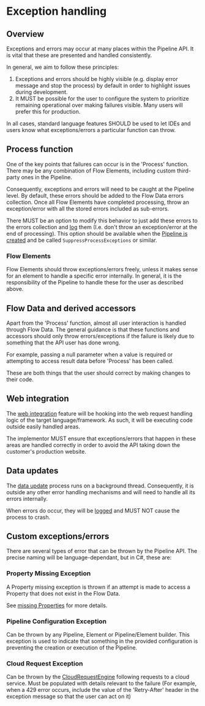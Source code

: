 # Exception handling

## Overview

Exceptions and errors may occur at many places within the Pipeline
API. It is vital that these are presented and handled consistently.

In general, we aim to follow these principles:

1. Exceptions and errors should be highly visible (e.g. display error message
   and stop the process) by default in order to highlight issues during
   development.
2. It MUST be possible for the user to configure the system to prioritize
   remaining operational over making failures visible. Many users will
   prefer this for production.

In all cases, standard language features SHOULD be used to
let IDEs and users know what exceptions/errors a particular function can
throw.

## Process function

One of the key points that failures can occur is in the 'Process' function.
There may be any combination of Flow Elements, including custom
third-party ones in the Pipeline.

Consequently, exceptions and errors will need to be caught at the Pipeline
level.
By default, these errors should be added to the Flow Data errors
collection. Once all Flow Elements have completed processing, throw an
exception/error with all the stored errors included as sub-errors.

There MUST be an option to modify this behavior to just add these errors
to the errors collection and [log](logging.md) them (I.e. don't throw an
exception/error at the end of processing). This option should be available
when the [Pipeline is created](../conceptual-overview.md#pipeline-builder)
and be called `SuppressProcessExceptions` or similar.

### Flow Elements

Flow Elements should throw exceptions/errors freely, unless it makes
sense for an element to handle a specific error internally.
In general, it is the responsibility of the Pipeline to handle these for
the user as described above.

## Flow Data and derived accessors

Apart from the 'Process' function, almost all user interaction is handled
through Flow Data.
The general guidance is that these functions and accessors should only
throw errors/exceptions if the failure is likely due to something that
the API user has done wrong.

For example, passing a null parameter when a value is required or
attempting to access result data before 'Process' has been called.

These are both things that the user should correct by making changes to
their code.

## Web integration

The [web integration](web-integration.md) feature will be hooking into
the web request handling logic of the target language/framework. As such,
it will be executing code outside easily handled areas.

The implementor MUST ensure that exceptions/errors that happen in these areas are
handled correctly in order to avoid the API taking down the customer's
production website.

## Data updates

The [data update](data-updates.md) process runs on a background thread.
Consequently, it is outside any other error handling mechanisms and
will need to handle all its errors internally.

When errors do occur, they will be [logged](logging.md) and MUST NOT
cause the process to crash.

## Custom exceptions/errors

There are several types of error that can be thrown by the Pipeline API.
The precise naming will be language-dependant, but in C#, these are:

### Property Missing Exception

A Property missing exception is thrown if an attempt is made to access a
Property that does not exist in the Flow Data.

See [missing Properties](properties.md#missing-properties) for more details.

### Pipeline Configuration Exception

Can be thrown by any Pipeline, Element or Pipeline/Element builder. This
exception is used to indicate that something in the provided configuration is
preventing the creation or execution of the Pipeline.

### Cloud Request Exception

Can be thrown by the [CloudRequestEngine](../pipeline-elements/cloud-request-engine.md)
following requests to a cloud service. Must be populated with details
relevant to the failure (For example, when a 429 error occurs, include the 
value of the 'Retry-After' header in the exception message so that
the user can act on it)
